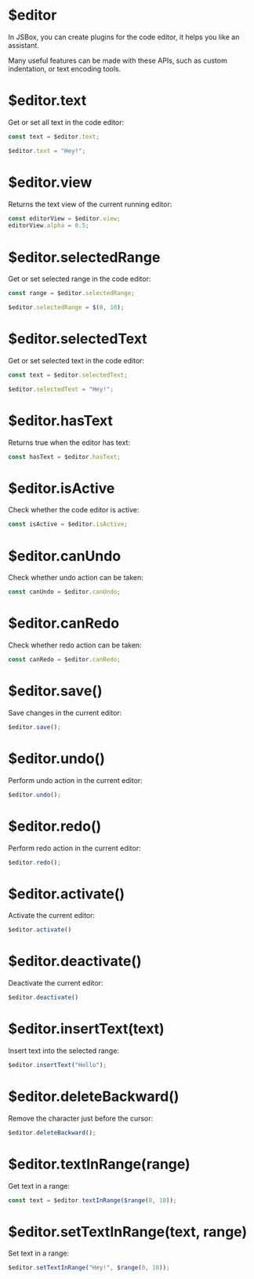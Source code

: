 # $editor

In JSBox, you can create plugins for the code editor, it helps you like an assistant.

Many useful features can be made with these APIs, such as custom indentation, or text encoding tools.

# $editor.text

Get or set all text in the code editor:

```js
const text = $editor.text;

$editor.text = "Hey!";
```

# $editor.view

Returns the text view of the current running editor:

```js
const editorView = $editor.view;
editorView.alpha = 0.5;
```

# $editor.selectedRange

Get or set selected range in the code editor:

```js
const range = $editor.selectedRange;

$editor.selectedRange = $(0, 10);
```

# $editor.selectedText

Get or set selected text in the code editor:

```js
const text = $editor.selectedText;

$editor.selectedText = "Hey!";
```

# $editor.hasText

Returns true when the editor has text:

```js
const hasText = $editor.hasText;
```

# $editor.isActive

Check whether the code editor is active:

```js
const isActive = $editor.isActive;
```

# $editor.canUndo

Check whether undo action can be taken:

```js
const canUndo = $editor.canUndo;
```

# $editor.canRedo

Check whether redo action can be taken:

```js
const canRedo = $editor.canRedo;
```

# $editor.save()

Save changes in the current editor:

```js
$editor.save();
```

# $editor.undo()

Perform undo action in the current editor:

```js
$editor.undo();
```

# $editor.redo()

Perform redo action in the current editor:

```js
$editor.redo();
```

# $editor.activate()

Activate the current editor:

```js
$editor.activate()
```

# $editor.deactivate()

Deactivate the current editor:

```js
$editor.deactivate()
```

# $editor.insertText(text)

Insert text into the selected range:

```js
$editor.insertText("Hello");
```

# $editor.deleteBackward()

Remove the character just before the cursor:

```js
$editor.deleteBackward();
```

# $editor.textInRange(range)

Get text in a range:

```js
const text = $editor.textInRange($range(0, 10));
```

# $editor.setTextInRange(text, range)

Set text in a range:

```js
$editor.setTextInRange("Hey!", $range(0, 10));
```
